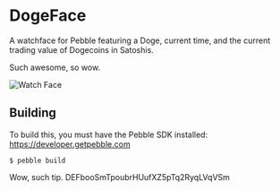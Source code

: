 # DogeFace

A watchface for Pebble featuring a Doge, current time, and the current trading value of Dogecoins in Satoshis.

Such awesome, so wow.

![Watch Face](https://raw.github.com/JerrySievert/dogeface/master/resources/images/watchface.png)

## Building

To build this, you must have the Pebble SDK installed: https://developer.getpebble.com

```
$ pebble build
```


Wow, such tip. DEFbooSmTpoubrHUufXZ5pTq2RyqLVqVSm
